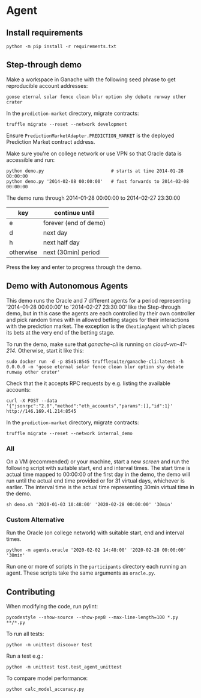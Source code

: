 # Agent

## Install requirements
```
python -m pip install -r requirements.txt
```

## Step-through demo
Make a workspace in Ganache with the following seed phrase to get reproducible account addresses:
```
goose eternal solar fence clean blur option shy debate runway other crater
```
In the `prediction-market` directory, migrate contracts:
```
truffle migrate --reset --network development
```

Ensure `PredictionMarketAdapter.PREDICTION_MARKET` is the deployed Prediction Market contract address.

Make sure you're on college network or use VPN so that Oracle data is accessible
and run:
```
python demo.py                         # starts at time 2014-01-28 00:00:00
python demo.py '2014-02-08 00:00:00'   # fast forwards to 2014-02-08 00:00:00
```

The demo runs through 2014-01-28 00:00:00 to 2014-02-27 23:30:00

| key | continue until |
| ------ | ------ |
| e | forever (end of demo) |
| d | next day |
| h | next half day |
| otherwise | next (30min) period|

Press the key and enter to progress through the demo.

## Demo with Autonomous Agents
This demo runs the Oracle and 7 different agents for a period representing '2014-01-28 00:00:00' to '2014-02-27 23:30:00' like the Step-through demo, but in this case the agents are each controlled by their own controller and pick random times with in allowed betting stages for their interactions
with the prediction market. The exception is the `CheatingAgent` which places its bets at the very end of the betting stage.

To run the demo, make sure that *ganache-cli* is running on *cloud-vm-41-214*. Otherwise, start it like this:
```
sudo docker run -d -p 8545:8545 trufflesuite/ganache-cli:latest -h 0.0.0.0 -m 'goose eternal solar fence clean blur option shy debate runway other crater'
```

Check that the it accepts RPC requests by e.g. listing the available accounts:
```
curl -X POST --data '{"jsonrpc":"2.0","method":"eth_accounts","params":[],"id":1}' http://146.169.41.214:8545
```

In the `prediction-market` directory, migrate contracts:
```
truffle migrate --reset --network internal_demo
```

### All
On a VM (recommended) or your machine, start a new *screen* and run the following script with suitable start, end and interval times.
The start time is actual time mapped to 00:00:00 of the first day in the demo, the demo will run until the actual end time provided
or for 31 virtual days, whichever is earlier. The interval time is the actual time representing 30min virtual time in the demo.
```
sh demo.sh '2020-01-03 10:48:00' '2020-02-28 00:00:00' '30min'
```

### Custom Alternative
Run the Oracle (on college network) with suitable start, end and interval times.
```
python -m agents.oracle '2020-02-02 14:48:00' '2020-02-28 00:00:00' '30min'
```
Run one or more of scripts in the `participants` directory each running an agent.
These scripts take the same arguments as `oracle.py`.

## Contributing
When modifying the code, run pylint:
```
pycodestyle --show-source --show-pep8 --max-line-length=100 *.py **/*.py
```

To run all tests:
```
python -m unittest discover test
```
Run a test e.g.:
```
python -m unittest test.test_agent_unittest
```

To compare model performance:
```
python calc_model_accuracy.py
```
